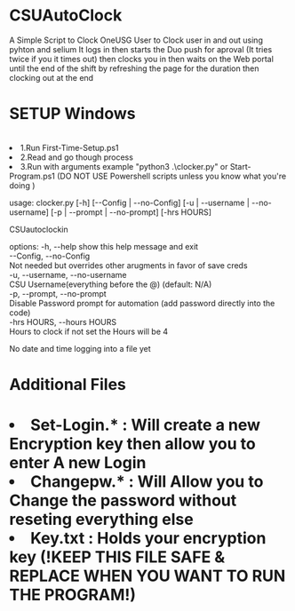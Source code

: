 # CSUAutoClock
 A Simple Script to Clock OneUSG User to Clock user in and out using pyhton and selium
It logs in then starts the Duo push for aproval (It tries twice if you it times out) then clocks you in then waits on the Web portal until the end of the shift by refreshing the page for the duration then clocking out at the end 
<h1>SETUP Windows</h1><br/>

<li>1.Run First-Time-Setup.ps1
<li>2.Read and go though process
<li>3.Run with arguments  example "python3 .\clocker.py" or Start-Program.ps1 (DO NOT USE Powershell scripts unless you know what you're doing )

usage: clocker.py [-h] [--Config | --no-Config]
                  [-u | --username | --no-username]
                  [-p | --prompt | --no-prompt] [-hrs HOURS]

CSUautoclockin

options:
  -h, --help            show this help message and exit<br/>
  --Config, --no-Config<br/>
                        Not needed but overrides other arugments in favor of
                        save creds<br/>
  -u, --username, --no-username<br/>
                        CSU Username(everything before the @) (default: N/A)<br/>
  -p, --prompt, --no-prompt<br/>
                        Disable Password prompt for automation (add password
                        directly into the code)<br/>
  -hrs HOURS, --hours HOURS<br/>
                        Hours to clock if not set the Hours will be 4<br/>


No date and time logging  into a file yet 

<h1>Additional Files<h1>
<li>Set-Login.* : Will create a new Encryption key then allow you to enter A new Login 
<li>Changepw.* : Will Allow you to Change the password without reseting everything else 
<li>Key.txt : Holds your encryption key (!KEEP THIS FILE SAFE & REPLACE WHEN YOU WANT TO RUN THE PROGRAM!)